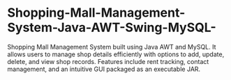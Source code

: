# Shopping-Mall-Management-System-Java-AWT-Swing-MySQL-
Shopping Mall Management System built using Java AWT and MySQL. It allows users to manage shop details efficiently with options to add, update, delete, and view shop records. Features include rent tracking, contact management, and an intuitive GUI packaged as an executable JAR.
